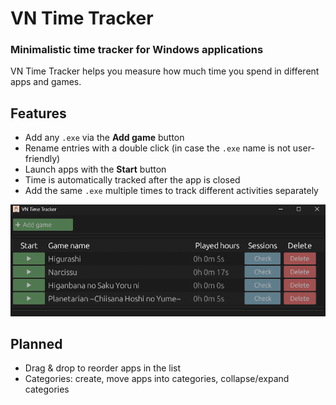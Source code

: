 # VN Time Tracker

### Minimalistic time tracker for Windows applications

VN Time Tracker helps you measure how much time you spend in different apps and games.

## Features
- Add any `.exe` via the **Add game** button
- Rename entries with a double click (in case the `.exe` name is not user-friendly)
- Launch apps with the **Start** button
- Time is automatically tracked after the app is closed
- Add the same `.exe` multiple times to track different activities separately  

![img.png](img.png)

## Planned
- Drag & drop to reorder apps in the list
- Categories: create, move apps into categories, collapse/expand categories
